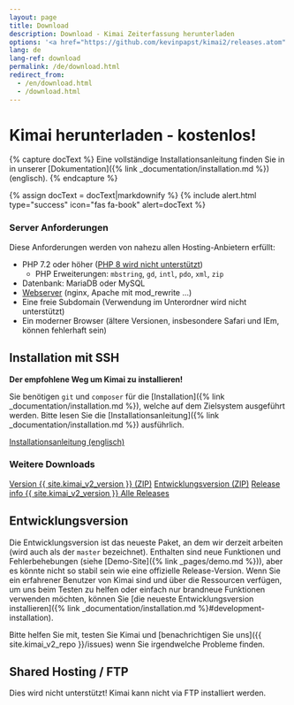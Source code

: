 ```yaml
---
layout: page
title: Download
description: Download - Kimai Zeiterfassung herunterladen
options: '<a href="https://github.com/kevinpapst/kimai2/releases.atom" class="btn btn-option"><i class="fa fa-rss"></i></a>'
lang: de
lang-ref: download
permalink: /de/download.html
redirect_from:
  - /en/download.html
  - /download.html
---
```


# Kimai herunterladen - kostenlos!

{% capture docText %}
Eine vollständige Installationsanleitung finden Sie in in unserer [Dokumentation]({% link _documentation/installation.md %}) (englisch).
{% endcapture %}

{% assign docText = docText|markdownify %}
{% include alert.html type="success" icon="fas fa-book" alert=docText %}

### Server Anforderungen

Diese Anforderungen werden von nahezu allen Hosting-Anbietern erfüllt:

- PHP 7.2 oder höher ([PHP 8 wird nicht unterstützt](https://github.com/kevinpapst/kimai2/pull/2158))
    - PHP Erweiterungen: `mbstring`, `gd`, `intl`, `pdo`, `xml`, `zip` 
- Datenbank: MariaDB oder MySQL
- [Webserver](https://www.kimai.org/documentation/webserver-configuration.html) (nginx, Apache mit mod_rewrite ...)
- Eine freie Subdomain (Verwendung im Unterordner wird nicht unterstützt)
- Ein moderner Browser (ältere Versionen, insbesondere Safari und IEm, können fehlerhaft sein)

## Installation mit SSH 

**Der empfohlene Weg um Kimai zu installieren!** 

Sie benötigen `git` und `composer` für die [Installation]({% link _documentation/installation.md %}), welche auf dem Zielsystem ausgeführt werden.
Bitte lesen Sie die [Installationsanleitung]({% link _documentation/installation.md %}) ausführlich. 
 
<a href="{% link _documentation/installation.md %}" class="btn btn-success"><i class="fas fa-book"></i> Installationsanleitung (englisch)</a>

### Weitere Downloads

<a href="{{ site.kimai_v2_repo }}/archive/{{ site.kimai_v2_version }}.zip" class="btn btn-secondary"><i class="fas fa-download"></i> Version {{ site.kimai_v2_version }} (ZIP)</a>
<a href="{{ site.kimai_v2_repo }}/zipball/master" class="btn btn-secondary"><i class="fas fa-download"></i> Entwicklungsversion (ZIP)</a>
<a href="{{ site.kimai_v2_repo }}/releases/tag/{{ site.kimai_v2_version }}" class="btn btn-secondary"><i class="fab fa-github"></i> Release info {{ site.kimai_v2_version }} </a>
<a href="{{ site.kimai_v2_repo }}/releases" class="btn btn-secondary"><i class="fab fa-github"></i> Alle Releases </a>

## Entwicklungsversion

Die Entwicklungsversion ist das neueste Paket, an dem wir derzeit arbeiten (wird auch als der `master` bezeichnet). 
Enthalten sind neue Funktionen und Fehlerbehebungen (siehe [Demo-Site]({% link _pages/demo.md %})), aber es könnte nicht so stabil sein wie eine offizielle Release-Version.
Wenn Sie ein erfahrener Benutzer von Kimai sind und über die Ressourcen verfügen, um uns beim Testen zu helfen oder einfach nur brandneue Funktionen verwenden möchten, können Sie [die neueste Entwicklungsversion installieren]({% link _documentation/installation.md %}#development-installation).

Bitte helfen Sie mit, testen Sie Kimai und [benachrichtigen Sie uns]({{ site.kimai_v2_repo }}/issues) wenn Sie irgendwelche Probleme finden.

## Shared Hosting / FTP

Dies wird nicht unterstützt! Kimai kann nicht via FTP installiert werden.
